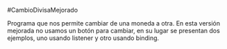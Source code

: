 #CambioDivisaMejorado

Programa que nos permite cambiar de una moneda a otra. En esta versión mejorada no usamos un botón para cambiar, en su lugar se presentan dos ejemplos, uno usando listener y otro usando binding.